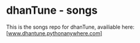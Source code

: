 # dhanTune - songs
This is the songs repo for dhanTune, availiable here: [www.dhantune.pythonanywhere.com]
